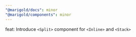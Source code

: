 ```yaml
---
"@marigold/docs": minor
"@marigold/components": minor
---
```


feat: Introduce `<Split>` component for `<Inline>` and `<Stack>`

